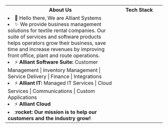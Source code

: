 <table>
<tr>
 <th>
 About Us
 </th>
<th>
Tech Stack
</th>
</tr>

<tr>
 <td width="70%">
  <li>👋 Hello there, We are Alliant Systems</li>
  <li>✨ We provide business management solutions for textile rental companies. Our suite of services and software products helps operators grow their business, save time and increase revenues by improving front office, plant and route operations.</li>
  <li>⚡ <strong>Alliant Software Suite: </strong> Customer Management | Inventory Management | Service Delivery | Finance | Integrations</li>
  <li>⚡ <strong>Alliant IT:</strong> Managed IT Services | Cloud Services | Communications | Custom Applications</li>
  <li>⚡ <strong>Alliant Cloud</li>
  <li>:rocket: Our mission is to help our customers and the industry grow!</li>
</td>
<td>
  </td>
</tr>
</table>


<!---
ivanvison/ivanvison is a ✨ special ✨ repository because its `README.md` (this file) appears on your GitHub profile.
You can click the Preview link to take a look at your changes.
--->
